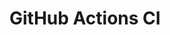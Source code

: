 # GitHub Actions CI




















































































































































































































































































































































































































































































































































































































































































































































































































































































































































































































































































































































































































































































































































































































































































































































































































































































































































































































































































































































































































































































































































































































































































































































































































































































































































































































































































































































































































































































































































































































































































































































































































































































































































































































































































